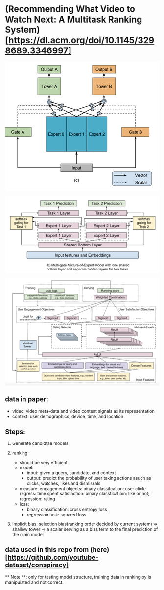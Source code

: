 # (Recommending What Video to Watch Next: A Multitask Ranking System)[https://dl.acm.org/doi/10.1145/3298689.3346997]

![MMoE](assets/markdown-img-paste-20200618122732707.png)

![MMOE in rec](assets/markdown-img-paste-20200618122911174.png)

![model architecture](assets/markdown-img-paste-20200618122949112.png)

## data in paper:
- video: video meta-data and video content signals as its representation
- context: user demographics, device, time, and location
## Steps:
1. Generate candidtae models
2. ranking:
    - should be very efficient
    - model:
        - input: given a query, candidate, and context
        - output: predict the probability of user taking actions asuch as clicks, watches, likes and dismissals
    - measure:
        engagement objects: binary classifcation: user click; regress:  time spent
        satisfaction: binary classficatioin: like or not; regression: rating
    - loss:
        - binary classification: cross entropy loss
        - regression task: squared loss

3. implicit bias:  selection bias(ranking order decided by current system) => shallow tower => a scalar serving as a bias term to the final prediction of the main model


## data used in this repo from (here)[https://github.com/youtube-dataset/conspiracy]
** Note **: only for testing model structure, training data in ranking.py is manipulated and not correct.
